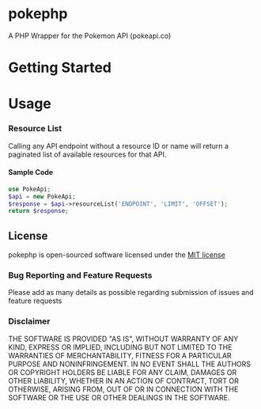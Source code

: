 # pokephp
A PHP Wrapper for the Pokemon API (pokeapi.co)

# Getting Started

# Usage

### Resource List

Calling any API endpoint without a resource ID or name will return a paginated list of available resources for that API.

#### Sample Code

```PHP
use PokeApi;
$api = new PokeApi;
$response = $api->resourceList('ENDPOINT', 'LIMIT', 'OFFSET');
return $response;
```

## License

pokephp is open-sourced software licensed under the [MIT license](http://opensource.org/licenses/MIT)

### Bug Reporting and Feature Requests

Please add as many details as possible regarding submission of issues and feature requests

### Disclaimer

THE SOFTWARE IS PROVIDED "AS IS", WITHOUT WARRANTY OF ANY KIND, EXPRESS OR IMPLIED, INCLUDING BUT NOT LIMITED TO THE WARRANTIES OF MERCHANTABILITY, FITNESS FOR A PARTICULAR PURPOSE AND NONINFRINGEMENT. IN NO EVENT SHALL THE AUTHORS OR COPYRIGHT HOLDERS BE LIABLE FOR ANY CLAIM, DAMAGES OR OTHER LIABILITY, WHETHER IN AN ACTION OF CONTRACT, TORT OR OTHERWISE, ARISING FROM, OUT OF OR IN CONNECTION WITH THE SOFTWARE OR THE USE OR OTHER DEALINGS IN THE SOFTWARE.
